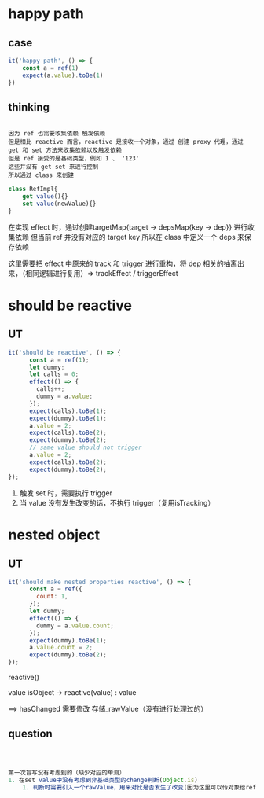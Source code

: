 # happy path
## case

```javascript
it('happy path', () => {
	const a = ref(1)
	expect(a.value).toBe(1)
})
```
## thinking

```

因为 ref 也需要收集依赖 触发依赖
但是相比 reactive 而言，reactive 是接收一个对象，通过 创建 proxy 代理，通过 get 和 set 方法来收集依赖以及触发依赖
但是 ref 接受的是基础类型，例如 1 、 '123'
这些并没有 get set 来进行控制
所以通过 class 来创建

```

```javascript
class RefImpl{
	get value(){}
	set value(newValue){}
}
```

在实现 effect 时，通过创建targetMap{target -> depsMap{key -> dep}} 进行收集依赖
但当前 ref 并没有对应的 target key
所以在 class 中定义一个 deps 来保存依赖

这里需要把 effect 中原来的 track 和 trigger 进行重构，将 dep 相关的抽离出来，（相同逻辑进行复用）=> trackEffect / triggerEffect

# should be reactive
## UT
```javascript
it('should be reactive', () => {
      const a = ref(1);
      let dummy;
      let calls = 0;
      effect(() => {
        calls++;
        dummy = a.value;
      });
      expect(calls).toBe(1);
      expect(dummy).toBe(1);
      a.value = 2;
      expect(calls).toBe(2);
      expect(dummy).toBe(2);
      // same value should not trigger
      a.value = 2;
      expect(calls).toBe(2);
      expect(dummy).toBe(2);
});
```

1. 触发 set 时，需要执行 trigger
2. 当 value 没有发生改变的话，不执行 trigger（复用isTracking）


# nested object

## UT
```javascript
it('should make nested properties reactive', () => {
      const a = ref({
        count: 1,
      });
      let dummy;
      effect(() => {
        dummy = a.value.count;
      });
      expect(dummy).toBe(1);
      a.value.count = 2;
      expect(dummy).toBe(2);
});
```

reactive()

value isObject -> reactive(value) : value

==> hasChanged 需要修改
存储_rawValue（没有进行处理过的）





## question


```javascript



第一次盲写没有考虑到的（缺少对应的单测）
1. 在set value中没有考虑到非基础类型的change判断(Object.is)
	1. 判断时需要引入一个rawValue，用来对比是否发生了改变(因为这里可以传对象给ref，ref内处理对象时，需要在访问对象属性时，收集依赖，所以这里ref内进行了判断，如果是对象则通过reactive直接包裹一层，这样即可进行依赖的收集)











```

